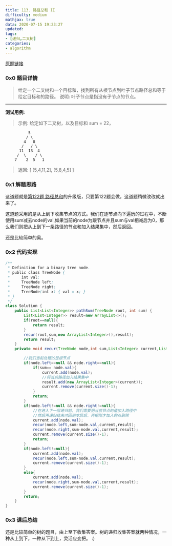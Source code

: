```yaml
---
title: 113. 路径总和 II
difficulty: medium
mathjax: true
data: 2020-07-15 19:23:27
updated:
tags:
- [递归,二叉树]
categories:
- algorithm
---
```


[原题链接](https://leetcode-cn.com/problems/path-sum-ii/)

### 0x0 题目详情
> 给定一个二叉树和一个目标和，找到所有从根节点到叶子节点路径总和等于给定目标和的路径。
说明: 叶子节点是指没有子节点的节点。

---

**测试用例:**

>示例:
给定如下二叉树，以及目标和 sum = 22，

              5
             / \
            4   8
           /   / \
          11  13  4
         /  \    / \
        7    2  5   1

> 返回:
[
   [5,4,11,2],
   [5,8,4,5]
]

### 0x1 解题思路

这道题就是[第122题 路径总和](https://leetcode-cn.com/problems/path-sum/)的升级版，只要第122题会做，这道题稍微改改就出来了。

这道题采用的是从上到下收集节点的方式。我们在逐节点向下遍历的过程中，不断使用sum减去node的val,如果当前的node为跟节点并且sum与val相减后为0，那么我们则把从上到下一条路径的节点和加入结果集中，然后返回。

还是比较简单的奥。

### 0x2 代码实现

``` java
/**
 * Definition for a binary tree node.
 * public class TreeNode {
 *     int val;
 *     TreeNode left;
 *     TreeNode right;
 *     TreeNode(int x) { val = x; }
 * }
 */
class Solution {
    public List<List<Integer>> pathSum(TreeNode root, int sum) {
        List<List<Integer>> result=new ArrayList<>();
        if(root==null){
            return result;
        }
        recur(root,sum,new ArrayList<Integer>(),result);
        return result;
    }
    private void recur(TreeNode node,int sum,List<Integer> current,List<List<Integer>> result){

        //我们当前处理的是根节点
        if(node.left==null && node.right==null){
            if(sum== node.val){
                current.add(node.val);
                //将当前路径加入结果集中
                result.add(new ArrayList<Integer>(current));
                current.remove(current.size()-1);
            }
            return;
        }
        if(node.left!=null && node.right!=null){
            //在进入下一层递归前，我们需要把当前节点的值加入路径中
            //然后再递归结束时回到本层后，再把刚才加入的点删除
            current.add(node.val);
            recur(node.left,sum-node.val,current,result);
            recur(node.right,sum-node.val,current,result);
            current.remove(current.size()-1);
            return;
        }
        if(node.left!=null){
            current.add(node.val);
            recur(node.left,sum-node.val,current,result);
            current.remove(current.size()-1);
        }
        else{
            current.add(node.val);
            recur(node.right,sum-node.val,current,result);
            current.remove(current.size()-1);
        }
        return;
    }
}
```

### 0x3 课后总结

还是比较简单的树的题目，由上至下收集答案。树的递归收集答案就两种情况，一种从上到下，一种从下到上，灵活应变把。 :)